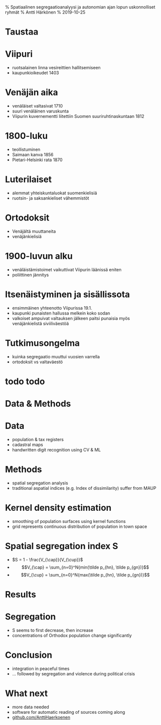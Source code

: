 % Spatiaalinen segregaatioanalyysi ja autonomian ajan lopun uskonnolliset ryhmät
% Antti Härkönen
% 2019-10-25

# Taustaa

# Viipuri

- ruotsalainen linna vesireittien hallitsemiseen
- kaupunkioikeudet 1403

# Venäjän aika

- venäläiset valtasivat 1710
- suuri venäläinen varuskunta
- Viipurin kuvernementti liitettiin Suomen suuriruhtinaskuntaan 1812

# 1800-luku

- teollistuminen
- Saimaan kanva 1856
- Pietari-Helsinki rata 1870

# Luterilaiset

- alemmat yhteiskuntaluokat suomenkielisiä
- ruotsin- ja saksankieliset vähemmistöt

# Ortodoksit

- Venäjältä muuttaneita
- venäjänkielisiä

# 1900-luvun alku

- venäläistämistoimet vaikuttivat Viipurin läänissä eniten
- poliittinen jännitys

# Itsenäistyminen ja sisällissota

- ensimmäinen yhteenotto Viipurissa 19.1. 
- kaupunki punaisten hallussa melkein koko sodan
- valkoiset ampuivat valtauksen jälkeen paitsi punaisia myös venäjänkielistä siviiliväestöä

# Tutkimusongelma

- kuinka segregaatio muuttui vuosien varrella
- ortodoksit vs valtaväestö

# todo todo

# Data & Methods

# Data

- population & tax registers
- cadastral maps
- handwritten digit recognition using CV & ML

# Methods

- spatial segregation analysis
- traditional aspatial indices (e.g. Index of dissimilarity) suffer from MAUP

# Kernel density estimation

- smoothing of population surfaces using kernel functions
- grid represents continuous distribution of population in town space

# Spatial segregation index S

- $S = 1 - \frac{V_{\cap}}{V_{\cup}}$
- $$V_{\cap} = \sum_{n=0}^N{min(\tilde p_{hn}, \tilde p_{gn})}$$
- $$V_{\cup} = \sum_{n=0}^N{max(\tilde p_{hn}, \tilde p_{gn})}$$

# Results

# Segregation

- S seems to first decrease, then increase
- concentrations of Orthodox population change significantly

# Conclusion

- integration in peaceful times 
- ... followed by segregation and violence during political crisis

# What next

- more data needed
- software for automatic reading of sources coming along
- [github.com/AnttiHaerkoenen](https://www.github.com/AnttiHaerkoenen)
